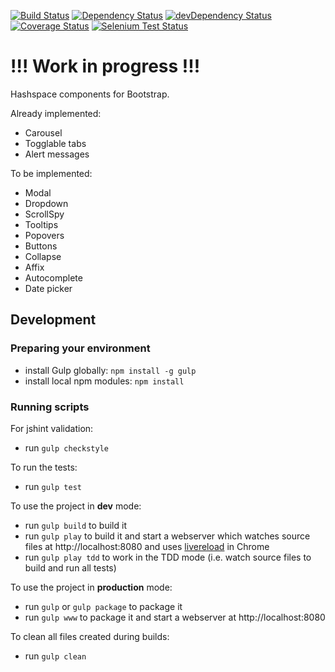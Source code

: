 [![Build Status](https://secure.travis-ci.org/ariatemplates/hashspace-bootstrap.png)](http://travis-ci.org/ariatemplates/hashspace-bootstrap)
[![Dependency Status](https://david-dm.org/ariatemplates/hashspace-bootstrap.svg)](https://david-dm.org/ariatemplates/hashspace-bootstrap)
[![devDependency Status](https://david-dm.org/ariatemplates/hashspace-bootstrap/dev-status.png)](https://david-dm.org/ariatemplates/hashspace-bootstrap#info=devDependencies)
[![Coverage Status](https://coveralls.io/repos/ariatemplates/hashspace-bootstrap/badge.png?branch=master)](https://coveralls.io/r/ariatemplates/hashspace-bootstrap?branch=master)
[![Selenium Test Status](https://saucelabs.com/browser-matrix/hashspace-bootstrap.svg)](https://saucelabs.com/u/hashspace-bootstrap)

!!! Work in progress !!!
========================

Hashspace components for Bootstrap.

Already implemented:
 - Carousel
 - Togglable tabs
 - Alert messages

To be implemented:
 - Modal
 - Dropdown
 - ScrollSpy
 - Tooltips
 - Popovers 
 - Buttons
 - Collapse
 - Affix
 - Autocomplete
 - Date picker

## Development

### Preparing your environment

- install Gulp  globally: `npm install -g gulp`
- install local npm modules: `npm install`

### Running scripts

For jshint validation:

- run `gulp checkstyle`

To run the tests:

- run `gulp test`

To use the project in **dev** mode:

- run `gulp build` to build it
- run `gulp play` to build it and start a webserver which watches source files at http://localhost:8080 and uses [livereload](http://livereload.com/) in Chrome
- run `gulp play tdd` to work in the TDD mode (i.e. watch source files to build and run all tests)

To use the project in **production** mode:

- run `gulp` or `gulp package` to package it
- run `gulp www` to package it and start a webserver at http://localhost:8080

To clean all files created during builds:

- run `gulp clean`
